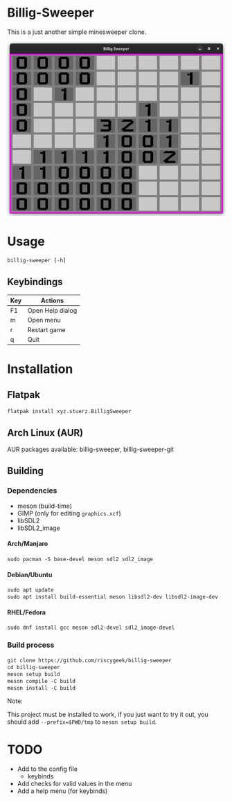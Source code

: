 # Billig-Sweeper
This is a just another simple minesweeper clone.

![](data/Screenshots/bsw1.png)

# Usage
```
billig-sweeper [-h]
```

## Keybindings

| Key | Actions          |
|-----|------------------|
|  F1 | Open Help dialog |
|  m  | Open menu        |
|  r  | Restart game     |
|  q  | Quit             |

# Installation

## Flatpak
```
flatpak install xyz.stuerz.BilligSweeper
```

## Arch Linux (AUR)
AUR packages available: billig-sweeper, billig-sweeper-git

## Building
### Dependencies
- meson (build-time)
- GIMP (only for editing `graphics.xcf`)
- libSDL2
- libSDL2_image

#### Arch/Manjaro
```
sudo pacman -S base-devel meson sdl2 sdl2_image
```

#### Debian/Ubuntu
```
sudo apt update
sudo apt install build-essential meson libsdl2-dev libsdl2-image-dev
```

#### RHEL/Fedora
```
sudo dnf install gcc meson sdl2-devel sdl2_image-devel
```

### Build process
```
git clone https://github.com/riscygeek/billig-sweeper
cd billig-sweeper
meson setup build
meson compile -C build
meson install -C build
```

Note:

This project must be installed to work,
if you just want to try it out,
you should add `--prefix=$PWD/tmp` to `meson setup build`.

# TODO
- Add to the config file
    - keybinds
- Add checks for valid values in the menu
- Add a help menu (for keybinds)
